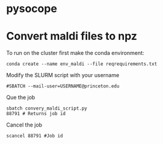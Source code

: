 # pysocope

# Convert maldi files to npz

To run on the cluster first make the conda environment:

```
conda create --name env_maldi --file reqrequirements.txt
```

Modify the SLURM script with your username

```
#SBATCH --mail-user=USERNAME@princeton.edu
```

Que the job
```
sbatch convery_maldi_script.py
88791 # Returns job id
```

Cancel the job
```
scancel 88791 #Job id
```